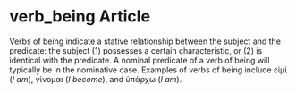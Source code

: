 # verb_being Article
Verbs of being indicate a stative relationship between the subject and the predicate: the subject (1) possesses a certain characteristic, or (2) is identical with the predicate. A nominal predicate of a verb of being will typically be in the nominative case. Examples of verbs of being include εἰμί (*I am*), γίνομαι (*I become*), and ὑπάρχω (*I am*).